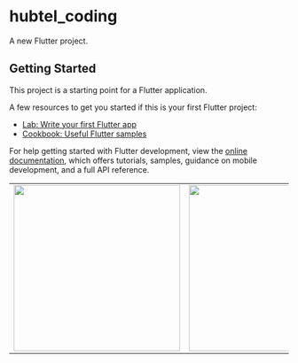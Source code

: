# hubtel_coding

A new Flutter project.

## Getting Started

This project is a starting point for a Flutter application.

A few resources to get you started if this is your first Flutter project:

- [Lab: Write your first Flutter app](https://docs.flutter.dev/get-started/codelab)
- [Cookbook: Useful Flutter samples](https://docs.flutter.dev/cookbook)

For help getting started with Flutter development, view the
[online documentation](https://docs.flutter.dev/), which offers tutorials,
samples, guidance on mobile development, and a full API reference.

<table>
  <tr>
  <td>
<img src ="https://github.com/derrique12/hubtel-coding-challenge-repo/assets/42379936/2b263c85-0f82-4238-993b-0946ef014ff6" width="300"/>
    </td>
     <td>
<img src ="https://github.com/derrique12/hubtel-coding-challenge-repo/assets/42379936/d1b0bb9a-de4f-4b02-bec1-7fb049406f6e"  width="300"/>
    </tr>
    </td>
</table>
